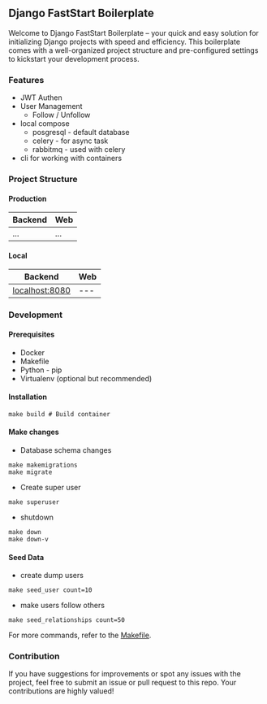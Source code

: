 ## Django FastStart Boilerplate

Welcome to Django FastStart Boilerplate – your quick and easy solution for initializing Django projects with speed and efficiency. This boilerplate comes with a well-organized project structure and pre-configured settings to kickstart your development process.

### Features
- JWT Authen
- User Management
  - Follow / Unfollow
- local compose
   + posgresql - default database
   + celery - for async task
   + rabbitmq - used with celery
- cli for working with containers

### Project Structure
#### Production
| Backend | Web |
| --- | --- |
| ... | ... |

#### Local
| Backend | Web |
| --- | --- |
| [localhost:8080](http://localhost:8080/) | --- |

### Development

#### Prerequisites
- Docker
- Makefile
- Python - pip
- Virtualenv (optional but recommended)

#### Installation
```shell
make build # Build container
```
#### Make changes
- Database schema changes
```shell
make makemigrations
make migrate
```
- Create super user
```shell
make superuser
```
- shutdown
```shell
make down
make down-v
```

#### Seed Data
- create dump users
```shell
make seed_user count=10
```
- make users follow others
```shell
make seed_relationships count=50
```
For more commands, refer to the [Makefile](./makefile).

### Contribution
If you have suggestions for improvements or spot any issues with the project, feel free to submit an issue or pull request to this repo. Your contributions are highly valued!